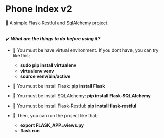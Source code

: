 # Phone Index v2

:iphone: A simple Flask-Restful and SqlAlchemy project.<br><br>

:heavy_check_mark: ***What are the things to do before using it?*** <br>

 - :diamond_shape_with_a_dot_inside: You must be have virtual environment. If you dont have, you can try like this;<br>
   - **sudo pip install virtualenv** <br>
   - **virtualenv venv** <br>
   - **source venv/bin/active** <br>

 - :diamond_shape_with_a_dot_inside: You must be install Flask: **pip install Flask** <br>
 - :diamond_shape_with_a_dot_inside: You must be install SQLAlchemy: **pip install Flask-SQLAlchemy** <br>
 - :diamond_shape_with_a_dot_inside: You must be install Flask-Restful: **pip install flask-restful** <br>
 - :diamond_shape_with_a_dot_inside: Then, you can run the project like that;<br>
   - **export FLASK_APP=views.py** <br>
   - **flask run**
